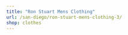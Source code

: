 ```yaml
---
title: "Ron Stuart Mens Clothing"
url: /san-diego/ron-stuart-mens-clothing-3/
shop: clothes
---
```

